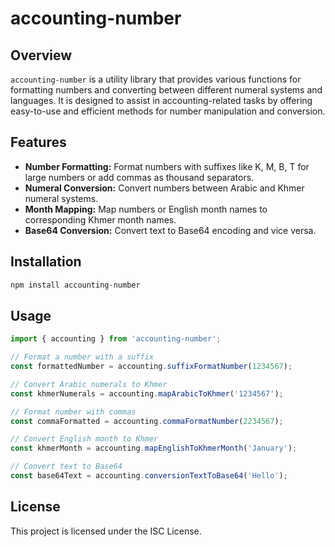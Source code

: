 # accounting-number

## Overview

`accounting-number` is a utility library that provides various functions for formatting numbers and converting between different numeral systems and languages. It is designed to assist in accounting-related tasks by offering easy-to-use and efficient methods for number manipulation and conversion.

## Features

- **Number Formatting:** Format numbers with suffixes like K, M, B, T for large numbers or add commas as thousand separators.
- **Numeral Conversion:** Convert numbers between Arabic and Khmer numeral systems.
- **Month Mapping:** Map numbers or English month names to corresponding Khmer month names.
- **Base64 Conversion:** Convert text to Base64 encoding and vice versa.

## Installation

```bash
npm install accounting-number
```

## Usage

```javascript
import { accounting } from 'accounting-number';

// Format a number with a suffix
const formattedNumber = accounting.suffixFormatNumber(1234567);

// Convert Arabic numerals to Khmer
const khmerNumerals = accounting.mapArabicToKhmer('1234567');

// Format number with commas
const commaFormatted = accounting.commaFormatNumber(2234567);

// Convert English month to Khmer
const khmerMonth = accounting.mapEnglishToKhmerMonth('January');

// Convert text to Base64
const base64Text = accounting.conversionTextToBase64('Hello');
```

## License

This project is licensed under the ISC License.